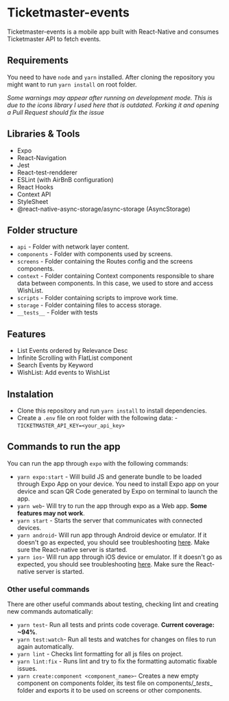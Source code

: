 # Ticketmaster-events

Ticketmaster-events is a mobile app built with React-Native and consumes Ticketmaster API to fetch events.

## Requirements

You need to have `node` and `yarn` installed. After cloning the repository you might want to run `yarn install` on root folder.

*Some warnings may appear after running on development mode. This is due to the icons library I used here that is outdated. Forking it and opening a Pull Request should fix the issue*

## Libraries & Tools

  - Expo
  - React-Navigation
  - Jest
  - React-test-rendderer
  - ESLint (with AirBnB configuration)
  - React Hooks
  - Context API
  - StyleSheet
  - @react-native-async-storage/async-storage (AsyncStorage)

## Folder structure

- `api` - Folder with network layer content.
- `components` - Folder with components used by screens.
- `screens` - Folder containing the Routes config and the screens components.
- `context` - Folder containing Context components responsible to share data between components. In this case, we used to store and access WishList.
- `scripts` - Folder containing scripts to improve work time.
- `storage` - Folder containing files to access storage.
- `__tests__` - Folder with tests

## Features

  - List Events ordered by Relevance Desc
  - Infinite Scrolling with FlatList component
  - Search Events by Keyword
  - WishList: Add events to WishList

## Instalation

- Clone this repository and run `yarn install` to install dependencies.
- Create a `.env` file on root folder with the following data:
        - `TICKETMASTER_API_KEY=<your_api_key>`

## Commands to run the app

You can run the app through `expo` with the following commands:
- `yarn expo:start` - Will build JS and generate bundle to be loaded through Expo App on your device. You need to install Expo app on your device and scan QR Code generated by Expo on terminal to launch the app.
- `yarn web`- Will try to run the app through expo as a Web app. **Some features may not work**.
- `yarn start` - Starts the server that communicates with connected devices.
- `yarn android`- Will run app through Android device or emulator. If it doesn't go as expected, you should see troubleshooting [here](https://reactnative.dev/docs/running-on-device). Make sure the React-native server is started.
- `yarn ios`- Will run app through iOS device or emulator. If it doesn't go as expected, you should see troubleshooting [here](https://reactnative.dev/docs/running-on-device). Make sure the React-native server is started.

### Other useful commands
There are other useful commands about testing, checking lint and creating new commands automatically:
- `yarn test`- Run all tests and prints code coverage. **Current coverage: ~94%**.
- `yarn test:watch`- Run all tests and watches for changes on files to run again automatically.
- `yarn lint` - Checks lint formatting for all js files on project.
- `yarn lint:fix` - Runs lint and try to fix the formatting automatic fixable issues.
- `yarn create:component <component_name>`- Creates a new empty component on components folder, its test file on components/_\_tests_\_ folder and exports it to be used on screens or other components.
